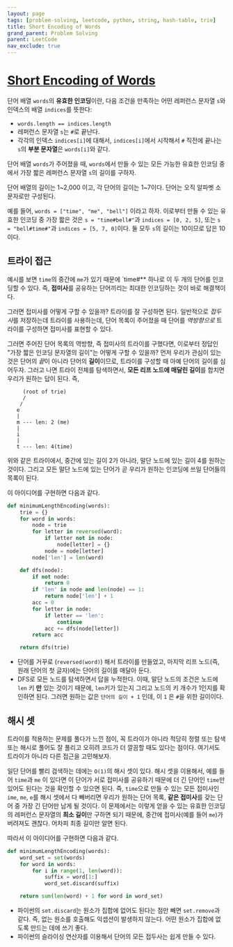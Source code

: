```yaml
---
layout: page
tags: [problem-solving, leetcode, python, string, hash-table, trie]
title: Short Encoding of Words
grand_parent: Problem Solving
parent: LeetCode
nav_exclude: true
---
```


# [Short Encoding of Words](https://leetcode.com/problems/short-encoding-of-words/)

 단어 배열 `words`의 **유효한 인코딩**이란, 다음 조건을 만족하는 어떤
 레퍼런스 문자열 `s`와 인덱스의 배열 `indices`를 뜻한다:
 - `words.length == indices.length`
 - 레퍼런스 문자열 `s`는 `#`로 끝난다.
 - 각각의 인덱스 `indices[i]`에 대해서, `indices[i]`에서 시작해서 `#`
   직전에 끝나는 `s`의 **부분 문자열**은 `words[i]`와 같다.

 단어 배열 `words`가 주어졌을 때, `words`에서 만들 수 있는 모든 가능한
 유효한 인코딩 중에서 가장 짧은 레퍼런스 문자열 `s`의 길이를 구하자.

 단어 배열의 길이는 1~2,000 이고, 각 단어의 길이는 1~7이다. 단어는
 오직 알파벳 소문자로만 구성된다.

 예를 들어, `words = ["time", "me", "bell"]` 이라고 하자. 이로부터
 만들 수 있는 유효한 인코딩 중 가장 짧은 것은 `s = "time#bell#"`과
 `indices = [0, 2, 5]`, 또는 `s = "bell#time#"`과 `indices = [5, 7,
 0]`이다. 둘 모두 `s`의 길이는 10이므로 답은 10이다.

## 트라이 접근

 예시를 보면 `time`의 중간에 `me`가 있기 때문에 `time#** 하나로 이 두
 개의 단어를 인코딩할 수 있다. 즉, **접미사**를 공유하는 단어끼리는
 최대한 인코딩하는 것이 바로 해결책이다.

 그러면 접미사를 어떻게 구할 수 있을까? 트라이를 잘 구성하면
 된다. 일반적으로 *접두사*를 저장하는데 트라이를 사용하는데, 단어
 목록이 주어졌을 때 단어를 *역방향으로* 트라이를 구성하면 접미사를
 표현할 수 있다.

 그러면 주어진 단어 목록의 역방향, 즉 접미사의 트라이를 구했다면,
 이로부터 정답인 "가장 짧은 인코딩 문자열의 길이"는 어떻게 구할 수
 있을까? 먼저 우리가 관심이 있는 것은 단어의 *끝*이 아니라 단어의
 **길이**이므로, 트라이를 구성할 때 아예 단어의 길이를
 심어두자. 그러고 나면 트라이 전체를 탐색하면서, **모든 리프 노드에
 매달린 길이**를 합치면 우리가 원하는 답이 된다. 즉,

```
     (root of trie)
     /
    /
   e
   |
   m --- len: 2 (me)
   |
   i
   |
   t --- len: 4(time)
```

 위와 같은 트라이에서, 중간에 있는 길이 2가 아니라, 말단 노드에 있는
 길이 4를 원하는 것이다. 그리고 모든 말단 노드에 있는 단어가 곧 우리가
 원하는 인코딩에 쓰일 단어들의 목록이 된다.

 이 아이디어를 구현하면 다음과 같다.

```python
def minimumLengthEncoding(words):
    trie = {}
    for word in words:
        node = trie
        for letter in reversed(word):
            if letter not in node:
                node[letter] = {}
            node = node[letter]
        node['len'] = len(word)

    def dfs(node):
        if not node:
            return 0
        if 'len' in node and len(node) == 1:
            return node['len'] + 1
        acc = 0
        for letter in node:
            if letter == 'len':
                continue
            acc += dfs(node[letter])
        return acc

    return dfs(trie)
```

 - 단어를 거꾸로 (`reversed(word)`) 해서 트라이를 만들었고, 마지막
   리프 노드(즉, 원래 단어의 첫 글자)에는 단어의 길이를 매달아 둔다.
 - DFS로 모든 노드를 탐색하면서 답을 누적한다. 이때, 말단 노드의
   조건은 노드에 `len` 키 **만** 있는 것이기 때문에, `len`키가 있는지
   그리고 노드의 키 개수가 1인지를 확인하면 된다. 그러면 원하는 값은
   `단어의 길이 + 1` 인데, 이 `1` 은 `#`을 위한 길이이다.


## 해시 셋

 트라이를 적용하는 문제를 풀다가 느낀 점이, 꼭 트라이가 아니라 적당히
 정렬 또는 탐색 또는 해시로 풀어도 잘 풀리고 오히려 코드가 더 깔끔할
 때도 있다는 점이다. 여기서도 트라이가 아니라 다른 접근을 고민해보자.

 일단 단어를 빨리 검색하는 데에는 `O(1)`의 해시 셋이 있다. 해시 셋을
 이용해서, 예를 들어 `time`과 `me` 이 있다면 이 단어가 서로 접미사를
 공유하기 때문에 더 긴 단어인 `time`만 있어도 된다는 것을 확인할 수
 있으면 된다. 즉, `time`으로 만들 수 있는 모든 접미사인 `ime`, `me`,
 `e`를 해시 셋에서 다 빼버리면 우리가 원하는 단어 목록, **같은
 접미사**를 갖는 단어 중 가장 긴 단어만 남게 될 것이다. 이 문제에서는
 이렇게 얻을 수 있는 유효한 인코딩의 레퍼런스 문자열의 **최소 길이**만
 구하면 되기 때문에, 중간에 접미사(예를 들어 `me`)가 버려져도
 괜찮다. 어차피 최종 길이만 알면 된다.

 따라서 이 아이디어를 구현하면 다음과 같다.

```python
def minimumLengthEncoding(words):
    word_set = set(words)
    for word in words:
        for i in range(1, len(word)):
            suffix = word[1:]
            word_set.discard(suffix)

    return sum(len(word) + 1 for word in word_set)
```

 - 파이썬의 `set.discard`는 원소가 집합에 없어도 된다는 점만 빼면
   `set.remove`과 같다. 즉, 없는 원소를 호출해도 익셉션이 발생하지
   않는다. 어떤 원소가 집합에 없도록 만드는 데에 쓰기 좋다.
 - 파이썬의 슬라이싱 연산자를 이용해서 단어의 모든 접두사는 쉽게 만들
   수 있다.
